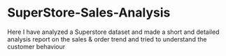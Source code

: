 # SuperStore-Sales-Analysis
Here I have analyzed a Superstore dataset and made a short and detailed analysis report on the sales &amp; order trend  and tried to understand the customer  behaviour

